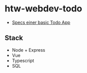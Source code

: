 # htw-webdev-todo

- [Specs einer basic Todo
App](https://github.com/tastejs/todomvc/blob/master/app-spec.md#functionality)

## Stack

- Node + Express
- Vue
- Typescript
- SQL
